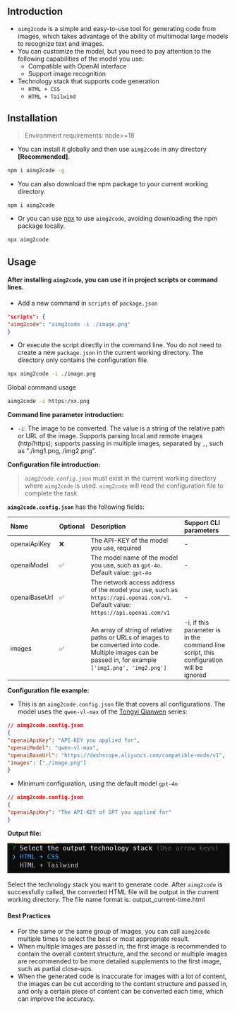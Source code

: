 ## Introduction

- `aimg2code` is a simple and easy-to-use tool for generating code from images, which takes advantage of the ability of multimodal large models to recognize text and images.
- You can customize the model, but you need to pay attention to the following capabilities of the model you use:
  - Compatible with OpenAI interface
  - Support image recognition
- Technology stack that supports code generation
  - `HTML + CSS`
  - `HTML + Tailwind`

## Installation

> Environment requirements: node>=18

- You can install it globally and then use `aimg2code` in any directory **[Recommended]**.
```bash
npm i aimg2code -g
```
- You can also download the npm package to your current working directory.
```bash
npm i aimg2code
```
- Or you can use [npx](https://docs.npmjs.com/cli/v8/commands/npx) to use `aimg2code`, avoiding downloading the npm package locally.
```bash
npx aimg2code
```

## Usage

#### After installing `aimg2code`, you can use it in project scripts or command lines.
- Add a new command in `scripts` of `package.json`
```json
"scripts": {
"aimg2code": "aimg2code -i ./image.png"
}
```
- Or execute the script directly in the command line. You do not need to create a new `package.json` in the current working directory. The directory only contains the configuration file.
```bash
npx aimg2code -i ./image.png
```
Global command usage
```bash
aimg2code -i https:/xx.png
```

**Command line parameter introduction:**
- `-i`: The image to be converted. The value is a string of the relative path or URL of the image. Supports parsing local and remote images (http/https); supports passing in multiple images, separated by `,`, such as "./img1.png,./img2.png".

**Configuration file introduction:**
> *`aimg2code.config.json`* must exist in the current working directory where `aimg2code` is used. `aimg2code` will read the configuration file to complete the task.

**`aimg2code.config.json`** has the following fields:

| Name | Optional | Description | Support CLI parameters |
| :------------ | :------- | :---------------------------------------------------- | :--- |
| openaiApiKey | ❌ | The API-KEY of the model you use, required | - |
| openaiModel | ✅ | The model name of the model you use, such as `gpt-4o`. Default value: `gpt-4o` | - |
| openaiBaseUrl | ✅ | The network access address of the model you use, such as `https://api.openai.com/v1`. Default value: `https://api.openai.com/v1` | - |
| images | ✅ | An array of string of relative paths or URLs of images to be converted into code. Multiple images can be passed in, for example `['img1.png', 'img2.png']` | -i, if this parameter is in the command line script, this configuration will be ignored |

**Configuration file example:**

- This is an `aimg2code.config.json` file that covers all configurations. The model uses the `qwen-vl-max` of the [Tongyi Qianwen](https://help.aliyun.com/zh/dashscope/developer-reference/compatibility-of-openai-with-dashscope?spm=a2c4g.11186623.0.0.5c5e5b789qrYDP) series:
```json
// aimg2code.config.json
{
"openaiApiKey": "API-KEY you applied for",
"openaiModel": "qwen-vl-max",
"openaiBaseUrl": "https://dashscope.aliyuncs.com/compatible-mode/v1",
"images": ["./image.png"]
}
```
- Minimum configuration, using the default model `gpt-4o`
```json
// aimg2code.config.json
{
"openaiApiKey": "The API-KEY of GPT you applied for"
}
```

**Output file:**

![](./assets/select-stack.png)

Select the technology stack you want to generate code. After `aimg2code` is successfully called, the converted HTML file will be output in the current working directory. The file name format is: output_current-time.html

#### Best Practices
- For the same or the same group of images, you can call `aimg2code` multiple times to select the best or most appropriate result.
- When multiple images are passed in, the first image is recommended to contain the overall content structure, and the second or multiple images are recommended to be more detailed supplements to the first image, such as partial close-ups.
- When the generated code is inaccurate for images with a lot of content, the images can be cut according to the content structure and passed in, and only a certain piece of content can be converted each time, which can improve the accuracy.
